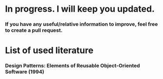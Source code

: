 # In progress. I will keep you updated.

### If you have any useful/relative information to improve, feel free to create a pull request.

# List of used literature

### Design Patterns: Elements of Reusable Object-Oriented Software (1994)
